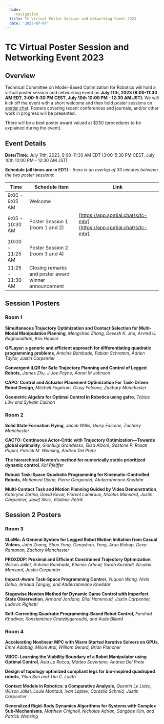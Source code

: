```yaml
---
  hide:
    -navigation
  title: TC Virtual Poster Session and Networking Event 2023
  date: '2023-07-07'
---
```


# TC Virtual Poster Session and Networking Event 2023

## Overview

Technical Committee on Model-Based Optimization for Robotics will hold a virtual poster session and networking event on **July 11th, 2023 (9:00-11:30 AM EDT, 3:00-5:30 PM CEST, July 10th 10:00 PM - 12:30 AM JST)**. We will kick off the event with a short welcome and then hold poster sessions on [spatial.chat](https://app.spatial.chat/s/tc-mbr). Posters covering recent conferences and journals, and/or other work in progress will be presented.

There will be a best poster award valued at $250 (procedures to be explained during the event).

## Event Details

**Date/Time:** July 11th, 2023, 9:00-11:30 AM EDT (3:00-5:30 PM CEST, July 10th 10:00 PM - 12:30 AM JST)

**Schedule (all times are in EDT)** - *there is an overlap of 30 minutes between the two poster sessions*:

| Time | Schedule Item | Link |
| ----------- | ----------- | ----------- |
| 9:00 - 9:05 AM | Welcome |  |
| 9:05 - 10:30 AM | Poster Session 1 (room 1 and 2) | [https://app.spatial.chat/s/tc-mbr](https://app.spatial.chat/s/tc-mbr) |
| 10:00 - 11:25 AM | Poster Session 2 (room 3 and 4) | |
| 11:25 - 11:30 AM | Closing remarks and poster award winner announcement | |

## Session 1 Posters

### Room 1

**Simultaneous Trajectory Optimization and Contact Selection for Multi-Modal Manipulation Planning**, *Mengchao Zhang, Devesh K. Jha, Arvind U. Raghunathan, Kris Hauser*

**QPLayer: a generic and efficient approach for differentiating quadratic programming problems**, *Antoine Bambade, Fabian Schramm, Adrien Taylor, Justin Carpentier*

**Convergent iLQR for Safe Trajectory Planning and Control of Legged Robots**, *James Zhu, J Joe Payne, Aaron M Johnson*

**CAPO: Control and Actuator Placement Optimization For Task-Driven Robot Design**, *Mitchell Fogelson, Giusy Falcone, Zachary Manchester*

**Geometric Algebra for Optimal Control in Robotics using gafro**, *Tobias Löw and Sylvain Calinon*

### Room 2

**Solid State Formation Flying**, *Jacob Willis, Giusy Falcone, Zachary Manchester*

**CACTO: Continuous Actor-Critic with Trajectory Optimization—Towards global optimality**,  *Gianluigi Grandesso, Elisa Alboni, Gastone P. Rosati Papini, Patrick M. Wensing, Andrea Del Prete*

**The hierarchical Newton’s method for numerically stable prioritized dynamic control**, *Kai Pfeiffer*

**Robust Task-Space Quadratic Programming for Kinematic-Controlled Robots**, *Mohamed Djeha, Pierre Gergondet, Abderrahmane Kheddar*

**Multi-Contact Task and Motion Planning Guided by Video Demonstration**, *Kateryna Zorina, David Kovar, Florent Lamiraux, Nicolas Mansard, Justin Carpentier, Josef Sivic, Vladimir Petrik*

## Session 2 Posters

### Room 3

**SLoMo: A General System for Legged Robot Motion Imitation from Casual Videos**, *John Zhang, Shuo Yang, Gengshan, Yang, Arun Bishop, Deva Ramanan, Zachary Manchester*

**PROXDDP: Proximal and Efficient Constrained Trajectory Optimization**, *Wilson Jallet, Antoine Bambade, Etienne Arlaud, Sarah Kazdadi, Nicolas Mansard, Justin Carpentier*

**Impact-Aware Task-Space Programming Control**, *Yuquan Wang, Niels Dehio, Arnaud Tanguy, and Abderrahmane Kheddar*

**Stagewise Newton Method for Dynamic Game Control with Imperfect State Observation**, *Armand Jordana, Bilal Hammoud, Justin Carpentier, Ludovic Righetti*

**Self-Correcting Quadratic Programming-Based Robot Control**, *Farshad Khadivar, Konstantinos Chatzilygeroudis, and Aude Billard*

### Room 4

**Accelerating Nonlinear MPC with Warm Started Iterative Solvers on GPUs**, *Emre Adabag, Miloni Atal, William Gerard, Brian Plancher*

**VBOC: Learning the Viability Boundary of a Robot Manipulator using Optimal Control**, *Asia La Rocca, Matteo Saveriano, Andrea Del Prete*

**Design of topology optimized compliant legs for bio-inspired quadruped robots**, *Yilun Sun and Tim C. Lueth*

**Contact Models in Robotics: a Comparative Analysis**, *Quentin Le Lidec, Wilson Jallet, Louis Montaut, Ivan Laptev, Cordelia Schmid, Justin Carpentier*

**Generalized Rigid-Body Dynamics Algorithms for Systems with Complex Sub-Mechanisms**, *Matthew Chignoli, Nicholas Adrian, Sangbae Kim, and Patrick Wensing*


